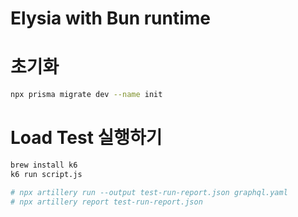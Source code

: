 # Elysia with Bun runtime

# 초기화
```sh
npx prisma migrate dev --name init    
```
# Load Test 실행하기 
```sh
brew install k6
k6 run script.js

# npx artillery run --output test-run-report.json graphql.yaml
# npx artillery report test-run-report.json
```